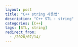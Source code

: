 ```yaml
---
layout: post
title: "C++ string 사용법"
description: "C++ STL : string"
categories: [C++]
tags: [STL, string]
redirect_from:
  - /2020/07/14/
---
```

